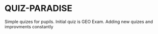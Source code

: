 # QUIZ-PARADISE
Simple quizes for pupils. Initial quiz is GEO Exam. Adding new quizes and improvments constantly

